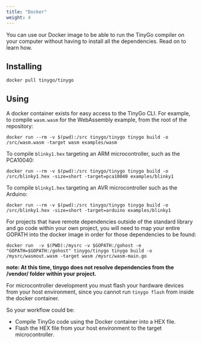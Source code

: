 ```yaml
---
title: "Docker"
weight: 4
---
```


You can use our Docker image to be able to run the TinyGo compiler on your computer without having to install all the dependencies. Read on to learn how.

## Installing

    docker pull tinygo/tinygo

## Using

A docker container exists for easy access to the TinyGo CLI. For example, to compile `wasm.wasm` for the WebAssembly example, from the root of the repository:

    docker run --rm -v $(pwd):/src tinygo/tinygo tinygo build -o /src/wasm.wasm -target wasm examples/wasm

To compile `blinky1.hex` targeting an ARM microcontroller, such as the PCA10040:

    docker run --rm -v $(pwd):/src tinygo/tinygo tinygo build -o /src/blinky1.hex -size=short -target=pca10040 examples/blinky1

To compile `blinky1.hex` targeting an AVR microcontroller such as the Arduino:

    docker run --rm -v $(pwd):/src tinygo/tinygo tinygo build -o /src/blinky1.hex -size=short -target=arduino examples/blinky1

For projects that have remote dependencies outside of the standard library and go code within your own project, you will need to map your entire GOPATH into the docker image in order for those dependencies to be found:

    docker run  -v $(PWD):/mysrc -v $GOPATH:/gohost -e "GOPATH=$GOPATH:/gohost" tinygo/tinygo tinygo build -o /mysrc/wasmout.wasm -target wasm /mysrc/wasm-main.go

**note: At this time, tinygo does not resolve dependencies from the /vendor/ folder within your project.**

For microcontroller development you must flash your hardware devices from your host environment, since you cannot run `tinygo flash` from inside the docker container.

So your workflow could be:

- Compile TinyGo code using the Docker container into a HEX file.
- Flash the HEX file from your host environment to the target microcontroller.
